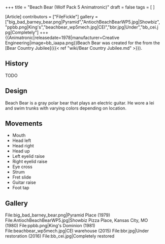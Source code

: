 +++
title = "Beach Bear (Wolf Pack 5 Animatronic)"
draft = false
tags = [ ]

[Article]
contributors = ["FileFickle"]
gallery = ["big_bad_barney_bear.png|Pyramid","AntiochBeachBearWP5.jpg|Showbiz","ppbb.png|King's","beachbear_wp5mech.jpg|CEI","bbr.jpg|Under","bb_cei.jpg|Completely"]
+++
{{Animatronic|releasedate=1978|manufacturer=Creative Engineering|image=bb_iaapa.png}}Beach Bear was created for the  from the [Bear Country Jubilee]({{< ref "wiki/Bear Country Jubilee.md" >}}).

## History ##
TODO

## Design ##
Beach Bear is a gray polar bear that plays an electric guitar. He wore a lei and swim trunks with varying colors depending on location.

## Movements ##

* Mouth
* Head left
* Head right
* Head up
* Left eyelid raise
* Right eyelid raise
* Eye cross
* Strum
* Fret slide
* Guitar raise
* Foot tap

## Gallery ##
<gallery>
File:big_bad_barney_bear.png|Pyramid Place (1979)
File:AntiochBeachBearWP5.jpg|Showbiz Pizza Place, Kansas City, MO (1980)
File:ppbb.png|King's Dominion (1981)
File:beachbear_wp5mech.jpg|CEI warehouse (2015)
File:bbr.jpg|Under restoration (2016)
File:bb_cei.jpg|Completely restored
</gallery>